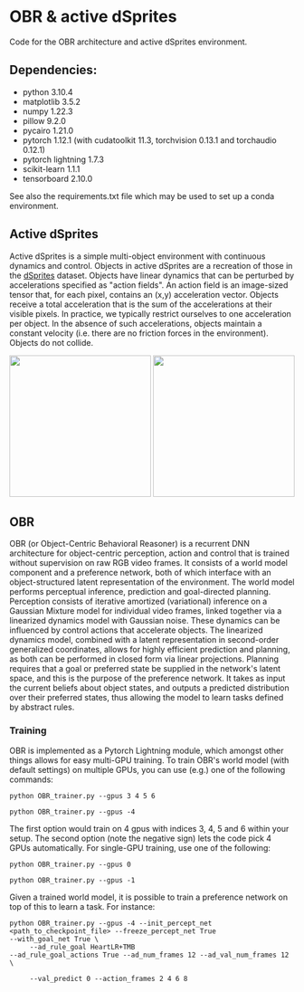 # OBR & active dSprites

Code for the OBR architecture and active dSprites environment.

## Dependencies:
- python 3.10.4
- matplotlib 3.5.2
- numpy 1.22.3
- pillow 9.2.0
- pycairo 1.21.0
- pytorch 1.12.1 (with cudatoolkit 11.3, torchvision 0.13.1 and torchaudio 0.12.1)
- pytorch lightning 1.7.3
- scikit-learn 1.1.1
- tensorboard 2.10.0

See also the requirements.txt file which may be used to set up a conda environment.

## Active dSprites
Active dSprites is a simple multi-object environment with continuous dynamics and control. Objects in active dSprites are a recreation of those in the [dSprites](https://github.com/deepmind/dsprites-dataset) dataset. Objects have linear dynamics that can be perturbed by accelerations specified as "action fields". An action field is an image-sized tensor that, for each pixel, contains an (x,y) acceleration vector. Objects receive a total acceleration that is the sum of the accelerations at their visible pixels. In practice, we typically restrict ourselves to one acceleration per object. In the absence of such accelerations, objects maintain a constant velocity (i.e. there are no friction forces in the environment). Objects do not collide.

<img src="https://github.com/rubvber/OBR/blob/main/img/active-dSprites-animation0.gif" width=250> <img src="https://github.com/rubvber/OBR/blob/main/img/active-dSprites-animation1.gif" width=250>


## OBR
OBR (or Object-Centric Behavioral Reasoner) is a recurrent DNN architecture for object-centric perception, action and control that is trained without supervision on raw RGB video frames. It consists of a world model component and a preference network, both of which interface with an object-structured latent representation of the environment. The world model performs perceptual inference, prediction and goal-directed planning. Perception consists of iterative amortized (variational) inference on a Gaussian Mixture model for individual video frames, linked together via a linearized dynamics model with Gaussian noise. These dynamics can be influenced by control actions that accelerate objects. The linearized dynamics model, combined with a latent representation in second-order generalized coordinates, allows for highly efficient prediction and planning, as both can be performed in closed form via linear projections. Planning requires that a goal or preferred state be supplied in the network's latent space, and this is the purpose of the preference network. It takes as input the current beliefs about object states, and outputs a predicted distribution over their preferred states, thus allowing the model to learn tasks defined by abstract rules.


### Training
OBR is implemented as a Pytorch Lightning module, which amongst other things allows for easy multi-GPU training. To train OBR's world model (with default settings) on multiple GPUs, you can use (e.g.) one of the following commands:

`python OBR_trainer.py --gpus 3 4 5 6`

`python OBR_trainer.py --gpus -4`


The first option would train on 4 gpus with indices 3, 4, 5 and 6 within your setup. The second option (note the negative sign) lets the code pick 4 GPUs automatically. For single-GPU training, use one of the following:

`python OBR_trainer.py --gpus 0`

`python OBR_trainer.py --gpus -1`

Given a trained world model, it is possible to train a preference network on top of this to learn a task. For instance:

<code>python OBR_trainer.py --gpus -4 --init_percept_net <path_to_checkpoint_file> --freeze_percept_net True --with_goal_net True \ <br>
&emsp;&emsp;&emsp; --ad_rule_goal HeartLR+TMB --ad_rule_goal_actions True --ad_num_frames 12 --ad_val_num_frames 12 \ <br>
&emsp;&emsp;&emsp; --val_predict 0 --action_frames 2 4 6 8 </code>

